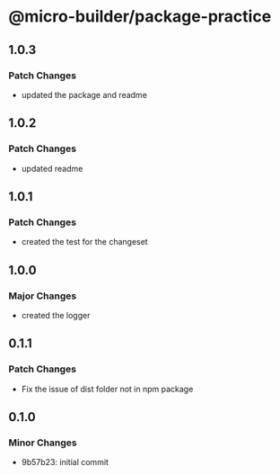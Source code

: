 # @micro-builder/package-practice

## 1.0.3

### Patch Changes

- updated the package and readme

## 1.0.2

### Patch Changes

- updated readme

## 1.0.1

### Patch Changes

- created the test for the changeset

## 1.0.0

### Major Changes

- created the logger

## 0.1.1

### Patch Changes

- Fix the issue of dist folder not in npm package

## 0.1.0

### Minor Changes

- 9b57b23: initial commit
